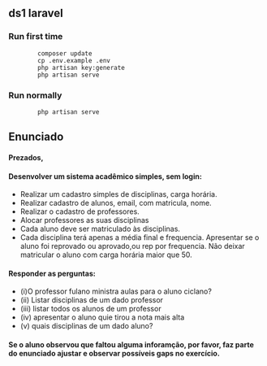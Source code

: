 ## ds1 laravel

### Run first time

            composer update 
            cp .env.example .env
            php artisan key:generate
            php artisan serve
### Run normally
            php artisan serve


## Enunciado

#### Prezados, 

#### Desenvolver um sistema acadêmico simples, sem login:

* Realizar um cadastro simples de disciplinas, carga horária.
* Realizar cadastro de alunos, email, com matricula, nome.
* Realizar o cadastro de professores. 
* Alocar professores as suas disciplinas
* Cada aluno deve ser matriculado às disciplinas. 
* Cada disciplina terá apenas a média final e frequencia. Apresentar se o aluno foi reprovado ou aprovado,ou rep por frequencia. Não deixar matricular o aluno com carga horária maior que 50. 

#### Responder as perguntas: 

* (i)O professor fulano ministra aulas para o aluno ciclano?
* (ii) Listar disciplinas de um dado professor
* (iii) listar todos os alunos de um professor
* (iv) apresentar o aluno quie tirou a nota mais alta
* (v) quais disciplinas de um dado aluno?

#### Se o aluno observou que faltou alguma inforamção, por favor, faz parte do enunciado ajustar e observar possíveis gaps no exercício. 
